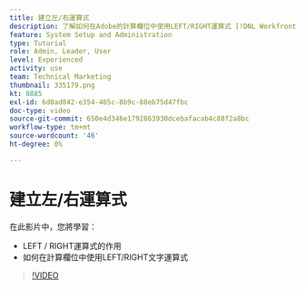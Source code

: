```yaml
---
title: 建立左/右運算式
description: 了解如何在Adobe的計算欄位中使用LEFT/RIGHT運算式 [!DNL Workfront].
feature: System Setup and Administration
type: Tutorial
role: Admin, Leader, User
level: Experienced
activity: use
team: Technical Marketing
thumbnail: 335179.png
kt: 8885
exl-id: 6d0ad842-e354-465c-8b9c-88eb75d47fbc
doc-type: video
source-git-commit: 650e4d346e1792863930dcebafacab4c88f2a8bc
workflow-type: tm+mt
source-wordcount: '46'
ht-degree: 0%

---
```


# 建立左/右運算式

在此影片中，您將學習：

* LEFT / RIGHT運算式的作用
* 如何在計算欄位中使用LEFT/RIGHT文字運算式

>[!VIDEO](https://video.tv.adobe.com/v/335179/?quality=12&learn=on)
